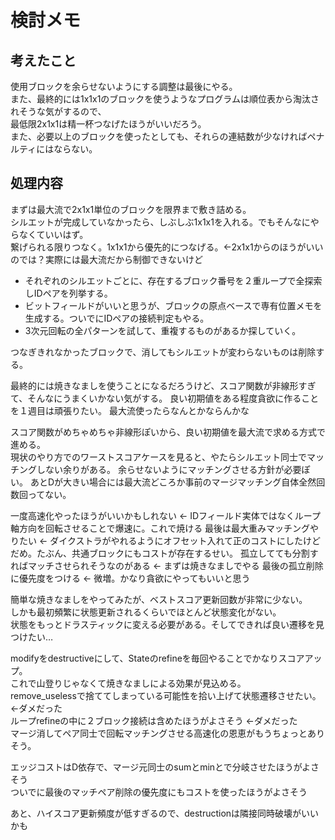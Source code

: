 # 検討メモ

## 考えたこと
使用ブロックを余らせないようにする調整は最後にやる。  
また、最終的には1x1x1のブロックを使うようなプログラムは順位表から淘汰されそうな気がするので、  
最低限2x1x1は精一杯つなげたほうがいいだろう。  
また、必要以上のブロックを使ったとしても、それらの連結数が少なければペナルティにはならない。  

## 処理内容
まずは最大流で2x1x1単位のブロックを限界まで敷き詰める。  
シルエットが完成していなかったら、しぶしぶ1x1x1を入れる。でもそんなにやらなくていいはず。  
繋げられる限りつなく。1x1x1から優先的につなげる。←2x1x1からのほうがいいのでは？実際には最大流だから制御できないけど  
 - それぞれのシルエットごとに、存在するブロック番号を２重ループで全探索しIDペアを列挙する。  
 - ビットフィールドがいいと思うが、ブロックの原点ベースで専有位置メモを生成する。ついでにIDペアの接続判定もやる。
 - 3次元回転の全パターンを試して、重複するものがあるか探していく。

つなぎきれなかったブロックで、消してもシルエットが変わらないものは削除する。

最終的には焼きなましを使うことになるだろうけど、スコア関数が非線形すぎて、そんなにうまくいかない気がする。
良い初期値をある程度貪欲に作ることを１週目は頑張りたい。
最大流使ったらなんとかならんかな

スコア関数がめちゃめちゃ非線形ぽいから、良い初期値を最大流で求める方式で進める。  
現状のやり方でのワーストスコアケースを見ると、やたらシルエット同士でマッチングしない余りがある。
余らせないようにマッチングさせる方針が必要ぽい。
あとDが大きい場合には最大流どころか事前のマージマッチング自体全然回数回ってない。

一度高速化やったほうがいいかもしれない  <- IDフィールド実体ではなくループ軸方向を回転させることで爆速に。これで焼ける
最後は最大重みマッチングやりたい  <- ダイクストラがやれるようにオフセット入れて正のコストにしたけどだめ。たぶん、共通ブロックにもコストが存在するせい。
孤立してても分割すればマッチさせられそうなのがある  <- まずは焼きなましでやる
最後の孤立削除に優先度をつける <- 微増。かなり貪欲にやってもいいと思う

簡単な焼きなましをやってみたが、ベストスコア更新回数が非常に少ない。  
しかも最初頻繁に状態更新されるくらいでほとんど状態変化がない。  
状態をもっとドラスティックに変える必要がある。そしてできれば良い遷移を見つけたい…

modifyをdestructiveにして、Stateのrefineを毎回やることでかなりスコアアップ。  
これで山登りじゃなくて焼きなましによる効果が見込める。  
remove_uselessで捨ててしまっている可能性を拾い上げて状態遷移させたい。  <-ダメだった  
ループrefineの中に２ブロック接続は含めたほうがよさそう  <-ダメだった  
マージ消してペア同士で回転マッチングさせる高速化の恩恵がもうちょっとありそう。

エッジコストはD依存で、マージ元同士のsumとminとで分岐させたほうがよさそう  
ついでに最後のマッチペア削除の優先度にもコストを使ったほうがよさそう  

あと、ハイスコア更新頻度が低すぎるので、destructionは隣接同時破壊がいいかも
